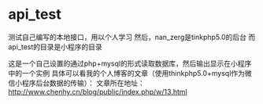 # api_test
测试自己编写的本地接口，用以个人学习
然后，nan_zerg是tinkphp5.0的后台
而api_test的目录是小程序的目录

这是一个自己设置的通过php+mysql的形式读取数据库，然后输出显示在小程序中的一个实例
具体可以看我的个人博客的文章（使用thinkphp5.0+mysql作为微信小程序后台数据的传输）：
文章所在地址：http://www.chenhy.cn/blog/public/index.php/w/13.html
